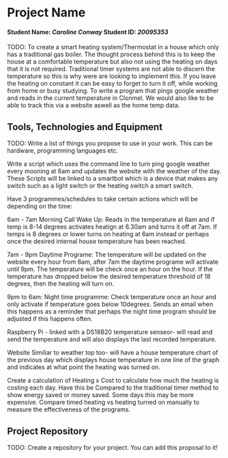 # Project Name
#### Student Name: *Caroline Conway*   Student ID: *20095353*

TODO: To create a smart heating system/Thermostat in a house which only has a traditional gas boiler. The thought process behind this is to keep the house at a comfortable temperature but also not using the heating on days that it is not required. Traditional timer systems are not able to discern the temperature so this is why were are looking to implement this. If you leave the heating on constant it can be easy to forget to turn it off, while working from home or busy studying. To write a program that pings google weather and reads in the current temperature in Clonmel. We would also like to be able to track this via a website aswell as the home temp data.


## Tools, Technologies and Equipment

TODO: Write a list of things you propose to use in your work. This can be hardware, programming languages etc.

Write a script which uses the command line to turn ping google weather every mooning at 6am and updates the website with the weather of the day. These Scripts will be linked to a smartbot which is a device that makes any switch such as a light switch or the heating switch a smart switch. 

Have 3 programmes/schedules to take certain actions which will be depending on the time:

6am - 7am Morning Call Wake Up: Reads in the temperature at 6am and if temp is 8-14 degrees activates heatign at 6.30am and turns it off at 7am.
If temps is 8 degrees or lower turns on heating at 6am instead or perhaps once the desired internal house temperature has been reached. 

7am - 9pm Daytime Programe:
The temperature will be updated on the website every hour from 6am, after 7am the daytime programe will activate until 9pm.  The temperature will be check once an hour on the hour. If the temperature has dropped below the desired temperature threshold of 18 degrees, then the heating will turn on.

9pm to 6am: Night time programme: Check temperature once an hour and only activate if temperature goes below 10degrees. Sends an email when this happens as a reminder that perhaps the night time program should be adjusted if this happens often.

Raspberry Pi - linked with a DS18B20 temperature senseor- will read and send the temperature and will also displays the last recorded temperature.

Website Similiar to weather top too- will have a house temperature chart of the previous day which displays house temperature in one line of the graph and indicates at what point the heating was turned on.

Create a calculation of Heating x Cost to calculate how much the heating is costing each day.
Have this be Compared to the traditional timer method to show energy saved or money saved. Some days this may be more expensive.
Compare timed heating vs heating turned on manually to measure the effectiveness of the programs.

## Project Repository
TODO: Create a repository for your project. You can add this proposal to it!